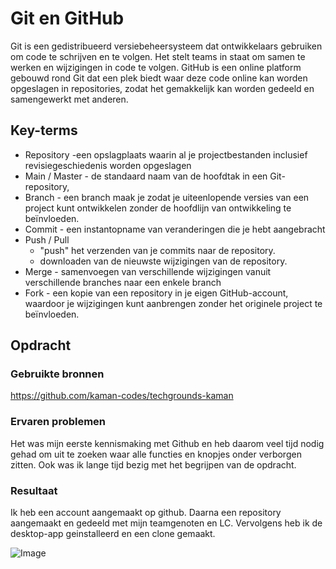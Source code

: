 # Git en GitHub
Git is een gedistribueerd versiebeheersysteem dat ontwikkelaars gebruiken om code te schrijven en te volgen. Het stelt teams in staat om samen te werken en wijzigingen in code te volgen.
GitHub is een online platform gebouwd rond Git dat een plek biedt waar deze code online kan worden opgeslagen in repositories, zodat het gemakkelijk kan worden gedeeld en samengewerkt met anderen.

## Key-terms
- Repository -een opslagplaats waarin al je projectbestanden inclusief revisiegeschiedenis worden opgeslagen
- Main / Master - de standaard naam van de hoofdtak in een Git-repository,
- Branch - een branch maak je zodat je uiteenlopende versies van een project kunt ontwikkelen zonder de hoofdlijn van ontwikkeling te beïnvloeden.
- Commit - een instantopname van veranderingen die je hebt aangebracht 
- Push / Pull  
    - "push" het verzenden van je commits naar de repository.
    - downloaden van de nieuwste wijzigingen van de repository.
- Merge - samenvoegen van verschillende wijzigingen vanuit verschillende branches naar een enkele branch
- Fork - een kopie van een repository in je eigen GitHub-account, waardoor je wijzigingen kunt aanbrengen zonder het originele project te beïnvloeden.


## Opdracht
### Gebruikte bronnen
https://github.com/kaman-codes/techgrounds-kaman

### Ervaren problemen
Het was mijn eerste kennismaking met Github en heb daarom veel tijd nodig gehad om uit te zoeken waar alle functies en knopjes onder verborgen zitten. Ook was ik lange tijd bezig met het begrijpen van de opdracht.

### Resultaat
Ik heb een account aangemaakt op github. Daarna een repository aangemaakt en gedeeld met mijn teamgenoten en LC. 
Vervolgens heb ik de desktop-app geinstalleerd en een clone gemaakt.

![Image](https://github.com/kaman-codes/techgrounds-kaman/blob/main/00_includes/GIT-01_screen01.PNG) 